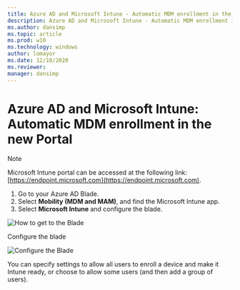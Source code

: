 ```yaml
---
title: Azure AD and Microsoft Intune - Automatic MDM enrollment in the new Portal
description: Azure AD and Microsoft Intune - Automatic MDM enrollment in the new Portal
ms.author: dansimp
ms.topic: article
ms.prod: w10
ms.technology: windows
author: lomayor
ms.date: 12/18/2020
ms.reviewer: 
manager: dansimp
---
```


# Azure AD and Microsoft Intune: Automatic MDM enrollment in the new Portal 

> [!NOTE]
> Microsoft Intune portal can be accessed at the following link: [https://endpoint.microsoft.com](https://endpoint.microsoft.com).   

1. Go to your Azure AD Blade.
2. Select **Mobility (MDM and MAM)**, and find the Microsoft Intune app.
3. Select **Microsoft Intune** and configure the blade. 

![How to get to the Blade](images/azure-mdm-intune.png) 

Configure the blade                                                                      

![Configure the Blade](images/azure-intune-configure-scope.png) 

You can specify settings to allow all users to enroll a device and make it Intune ready, or choose to allow some users (and then add a group of users). 
